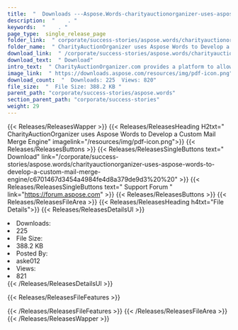 ```yaml
---
title:  "  Downloads ---Aspose.Words-charityauctionorganizer-uses-aspose-words-to-develop-a-custom-mail-merge-engine . " 
description:  "    . " 
keywords:  "    . " 
page_type:  single_release_page
folder_link:  " corporate/success-stories/aspose.words/charityauctionorganizer-uses-aspose-words-to-develop-a-custom-mail-merge-engine/"
folder_name:  " CharityAuctionOrganizer uses Aspose Words to Develop a Custom Mail Merge Engine"
download_link:  " /corporate/success-stories/aspose.words/charityauctionorganizer-uses-aspose-words-to-develop-a-custom-mail-merge-engine/c6701467d3454a4984fe4d8a379de9d3"
download_text:  " Download"
intro_text:  " CharityAuctionOrganizer.com provides a platform to allow non-profits to run fund..."
image_link:  " https://downloads.aspose.com/resources/img/pdf-icon.png"
download_count:  "  Downloads: 225  Views: 820"
file_size:  "  File Size: 388.2 KB "
parent_path: "corporate/success-stories/aspose.words"
section_parent_path: "corporate/success-stories"
weight: 29 
---
```


{{< Releases/ReleasesWapper >}}
  {{< Releases/ReleasesHeading H2txt=" CharityAuctionOrganizer uses Aspose Words to Develop a Custom Mail Merge Engine" imagelink="/resources/img/pdf-icon.png">}}
  {{< Releases/ReleasesButtons >}}
    {{< Releases/ReleasesSingleButtons text=" Download" link="/corporate/success-stories/aspose.words/charityauctionorganizer-uses-aspose-words-to-develop-a-custom-mail-merge-engine/c6701467d3454a4984fe4d8a379de9d3%20%20" >}}
    {{< Releases/ReleasesSingleButtons text=" Support Forum " link="https://forum.aspose.com" >}}
  {{< Releases/ReleasesButtons >}}
  {{< Releases/ReleasesFileArea >}}
    {{< Releases/ReleasesHeading h4txt="File Details">}}
    {{< Releases/ReleasesDetailsUl >}}
             <li>Downloads:</li><li>225</li><li>File Size:</li><li>388.2 KB</li><li>Posted By:</li><li>aske012</li><li>Views:</li><li>821</li>
    {{< /Releases/ReleasesDetailsUl >}}

  {{< Releases/ReleasesFileFeatures >}}
      
  {{< /Releases/ReleasesFileFeatures >}}
 {{< /Releases/ReleasesFileArea >}}
{{< /Releases/ReleasesWapper >}}


